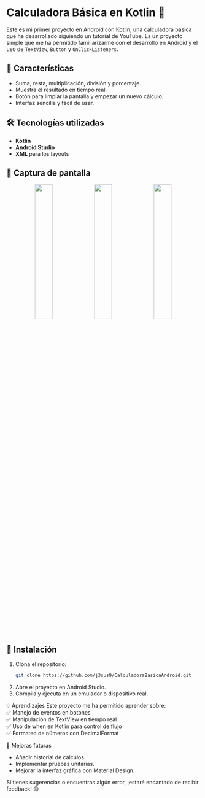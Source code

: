 # Calculadora Básica en Kotlin 📱  

Este es mi primer proyecto en Android con Kotlin, una calculadora básica que he desarrollado siguiendo un tutorial de YouTube. Es un proyecto simple que me ha permitido familiarizarme con el desarrollo en Android y el uso de `TextView`, `Button` y `OnClickListeners`.  

## 🚀 Características  
- Suma, resta, multiplicación, división y porcentaje.  
- Muestra el resultado en tiempo real.  
- Botón para limpiar la pantalla y empezar un nuevo cálculo.  
- Interfaz sencilla y fácil de usar.  

## 🛠 Tecnologías utilizadas  
- **Kotlin**  
- **Android Studio**  
- **XML** para los layouts  

## 📸 Captura de pantalla  
<p align="center">
  <img src="https://github.com/user-attachments/assets/f17e0ea1-d292-42a0-a90f-8601c762d751" width="30%">
  <img src="https://github.com/user-attachments/assets/e17331e5-a231-4fea-b957-8dba7b70549a" width="30%">
  <img src="https://github.com/user-attachments/assets/8b0de963-d5f7-47fd-a56c-30c7abeb19f1" width="30%">
</p>


## 🔧 Instalación  
1. Clona el repositorio:  
   ```sh
   git clone https://github.com/j3sus9/CalculadoraBasicaAndroid.git
2. Abre el proyecto en Android Studio.
3. Compila y ejecuta en un emulador o dispositivo real.
   
💡 Aprendizajes
Este proyecto me ha permitido aprender sobre:  
✅ Manejo de eventos en botones <br>
✅ Manipulación de TextView en tiempo real <br>
✅ Uso de when en Kotlin para control de flujo <br>
✅ Formateo de números con DecimalFormat  

📌 Mejoras futuras
 - Añadir historial de cálculos.
 - Implementar pruebas unitarias.
 - Mejorar la interfaz gráfica con Material Design.

Si tienes sugerencias o encuentras algún error, ¡estaré encantado de recibir feedback! 😊
